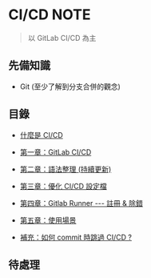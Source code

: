 # CI/CD NOTE

> 以 GitLab CI/CD 為主

## 先備知識

* Git (至少了解到分支合併的觀念)

## 目錄

* [什麼是 CI/CD](./01.md)

* [第一章：GitLab CI/CD](./GitLab%20CICD/Gitlab-cicd-note-github/01.md)

* [第二章：語法整理 (持續更新)](./GitLab%20CICD/Gitlab-cicd-note-github/02.md)

* [第三章：優化 CI/CD 設定檔](./GitLab%20CICD/Gitlab-cicd-note-github/03.md)

* [第四章：Gitlab Runner --- 註冊 & 除錯](./GitLab%20CICD/Gitlab-cicd-note-github/04-regist-runner.md)

* [第五章：使用場景](./GitLab%20CICD/Gitlab-cicd-note-github/05-use-case.md)

* [補充：如何 commit 時跳過 CI/CD ?](./GitLab%20CICD/Gitlab-cicd-note-github/06-how-to-skip.md)
## 待處理
